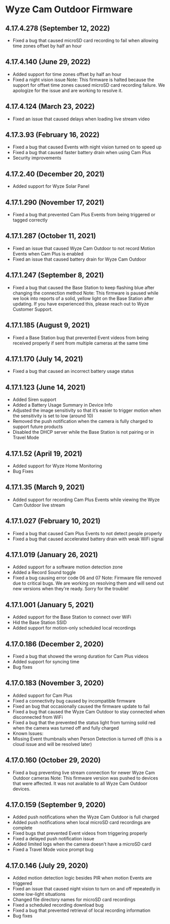 # Wyze Cam Outdoor Firmware
## 4.17.4.278 (September 12, 2022)
* Fixed a bug that caused microSD card recording to fail when allowing time zones offset by half an hour
## 4.17.4.140 (June 29, 2022)
* Added support for time zones offset by half an hour
* Fixed a night vision issue
Note: This firmware is halted because the support for offset time zones caused microSD card recording failure. We apologize for the issue and are working to resolve it.
## 4.17.4.124 (March 23, 2022)
* Fixed an issue that caused delays when loading live stream video
## 4.17.3.93 (February 16, 2022)
* Fixed a bug that caused Events with night vision turned on to speed up
* Fixed a bug that caused faster battery drain when using Cam Plus
* Security improvements
## 4.17.2.40 (December 20, 2021)
* Added support for Wyze Solar Panel
## 4.17.1.290 (November 17, 2021)
* Fixed a bug that prevented Cam Plus Events from being triggered or tagged correctly
## 4.17.1.287 (October 11, 2021)
* Fixed an issue that caused Wyze Cam Outdoor to not record Motion Events when Cam Plus is enabled
* Fixed an issue that caused battery drain for Wyze Cam Outdoor
## 4.17.1.247 (September 8, 2021)
* Fixed a bug that caused the Base Station to keep flashing blue after changing the connection method
Note: This firmware is paused while we look into reports of a solid, yellow light on the Base Station after updating. If you have experienced this, please reach out to Wyze Customer Support.
## 4.17.1.185 (August 9, 2021)
* Fixed a Base Station bug that prevented Event videos from being received properly if sent from multiple cameras at the same time
## 4.17.1.170 (July 14, 2021)
* Fixed a bug that caused an incorrect battery usage status
## 4.17.1.123 (June 14, 2021)
*  Added Siren support
* Added a Battery Usage Summary in Device Info
* Adjusted the image sensitivity so that it’s easier to trigger motion when the sensitivity is set to low (around 10)
* Removed the push notification when the camera is fully charged to support future products
* Disabled the DHCP server while the Base Station is not pairing or in Travel Mode
## 4.17.1.52 (April 19, 2021)
* Added support for Wyze Home Monitoring
* Bug Fixes
## 4.17.1.35 (March 9, 2021)
* Added support for recording Cam Plus Events while viewing the Wyze Cam Outdoor live stream
## 4.17.1.027 (February 10, 2021)
* Fixed a bug that caused Cam Plus Events to not detect people properly
* Fixed a bug that caused accelerated battery drain with weak WiFi signal
## 4.17.1.019 (January 26, 2021)
* Added support for a software motion detection zone
* Added a Record Sound toggle
* Fixed a bug causing error code 06 and 07
Note: Firmware file removed due to critical bugs. We are working on resolving them and will send out new versions when they're ready. Sorry for the trouble!
## 4.17.1.001 (January 5, 2021)
* Added support for the Base Station to connect over WiFi
* Hid the Base Station SSID
* Added support for motion-only scheduled local recordings
## 4.17.0.186 (December 2, 2020)
* Fixed a bug that showed the wrong duration for Cam Plus videos
* Added support for syncing time
* Bug fixes
## 4.17.0.183 (November 3, 2020)
* Added support for Cam Plus
* Fixed a connectivity bug caused by incompatible firmware
* Fixed an bug that occasionally caused the firmware update to fail
* Fixed a bug that caused the Wyze Cam Outdoor to stay connected when disconnected from WiFi
* Fixed a bug that the prevented the status light from turning solid red when the camera was turned off and fully charged
* Known Issues:
* Missing Event thumbnails when Person Detection is turned off (this is a cloud issue and will be resolved later)
## 4.17.0.160 (October 29, 2020)
* Fixed a bug preventing live stream connection for newer Wyze Cam Outdoor cameras
Note: This firmware version was pushed to devices that were affected. It was not available to all Wyze Cam Outdoor devices.
## 4.17.0.159 (September 9, 2020)
* Added push notifications when the Wyze Cam Outdoor is full charged
* Added push notifications when local microSD card recordings are complete
* Fixed bugs that prevented Event videos from triggering properly
* Fixed a delayed push notification issue
* Added limited logs when the camera doesn't have a microSD card
* Fixed a Travel Mode voice prompt bug
## 4.17.0.146 (July 29, 2020)
* Added motion detection logic besides PIR when motion Events are triggered
* Fixed an issue that caused night vision to turn on and off repeatedly in some low-light situations
* Changed file directory names for microSD card recordings
* Fixed a scheduled recording download bug
* Fixed a bug that prevented retrieval of local recording information
* Bug fixes
